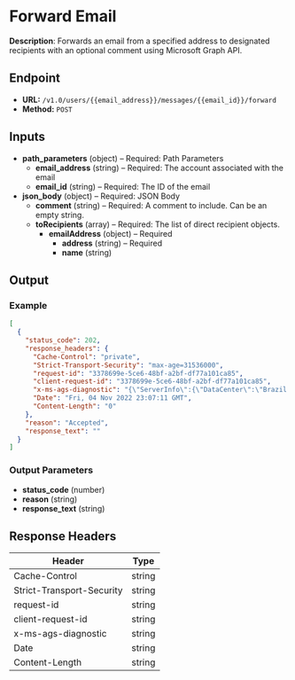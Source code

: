 # Forward Email

**Description**: Forwards an email from a specified address to designated recipients with an optional comment using Microsoft Graph API.

## Endpoint

- **URL:** `/v1.0/users/{{email_address}}/messages/{{email_id}}/forward`
- **Method:** `POST`
## Inputs

- **path_parameters** (object) – Required: Path Parameters
  - **email_address** (string) – Required: The account associated with the email
  - **email_id** (string) – Required: The ID of the email
- **json_body** (object) – Required: JSON Body
  - **comment** (string) – Required: A comment to include. Can be an empty string.
  - **toRecipients** (array) – Required: The list of direct recipient objects.
    - **emailAddress** (object) – Required
      - **address** (string) – Required
      - **name** (string)
## Output

### Example

```json
[
  {
    "status_code": 202,
    "response_headers": {
      "Cache-Control": "private",
      "Strict-Transport-Security": "max-age=31536000",
      "request-id": "3378699e-5ce6-48bf-a2bf-df77a101ca85",
      "client-request-id": "3378699e-5ce6-48bf-a2bf-df77a101ca85",
      "x-ms-ags-diagnostic": "{\"ServerInfo\":{\"DataCenter\":\"Brazil South\",\"Slice\":\"E\",\"Ring\":\"3\",\"ScaleUnit\":\"002\",\"RoleInstance\":\"CP1PEPF00002F15\"}}",
      "Date": "Fri, 04 Nov 2022 23:07:11 GMT",
      "Content-Length": "0"
    },
    "reason": "Accepted",
    "response_text": ""
  }
]
```
### Output Parameters

- **status_code** (number)
- **reason** (string)
- **response_text** (string)
## Response Headers

| Header | Type |
|--------|------|
| Cache-Control | string |
| Strict-Transport-Security | string |
| request-id | string |
| client-request-id | string |
| x-ms-ags-diagnostic | string |
| Date | string |
| Content-Length | string |